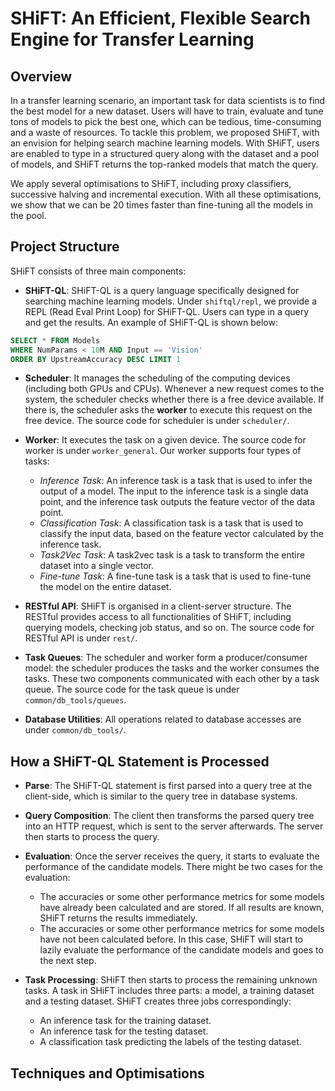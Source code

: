 # SHiFT: An Efficient, Flexible Search Engine for Transfer Learning

## Overview

In a transfer learning scenario, an important task for data scientists is to find the best model for a new dataset. Users will have to train, evaluate and tune tons of models to pick the best one, which can be tedious, time-consuming and a waste of resources. To tackle this problem, we proposed SHiFT, with an envision for helping search machine learning models. With SHiFT, users are enabled to type in a structured query along with the dataset and a pool of models, and SHiFT returns the top-ranked models that match the query.

We apply several optimisations to SHiFT, including proxy classifiers, successive halving and incremental execution. With all these optimisations, we show that we can be 20 times faster than fine-tuning all the models in the pool.

## Project Structure

SHiFT consists of three main components:

* **SHiFT-QL**: SHiFT-QL is a query language specifically designed for searching machine learning models. Under `shiftql/repl`, we provide a REPL (Read Eval Print Loop) for SHiFT-QL. Users can type in a query and get the results. An example of SHiFT-QL is shown below:

``` sql
SELECT * FROM Models
WHERE NumParams < 10M AND Input == 'Vision'
ORDER BY UpstreamAccuracy DESC LIMIT 1
```

* **Scheduler**: It manages the scheduling of the computing devices (including both GPUs and CPUs). Whenever a new request comes to the system, the scheduler checks whether there is a free device available. If there is, the scheduler asks the **worker** to execute this request on the free device. The source code for scheduler is under `scheduler/`.

*  **Worker**: It executes the task on a given device. The source code for worker is under `worker_general`. Our worker supports four types of tasks:
	* *Inference Task*: An inference task is a task that is used to infer the output of a model. The input to the inference task is a single data point, and the inference task outputs the feature vector of the data point.
	* *Classification Task*: A classification task is a task that is used to classify the input data, based on the feature vector calculated by the inference task.
	* *Task2Vec Task*: A task2vec task is a task to transform the entire dataset into a single vector.
	* *Fine-tune Task*: A fine-tune task is a task that is used to fine-tune the model on the entire dataset. 

* **RESTful API**: SHiFT is organised in a client-server structure. The RESTful provides access to all functionalities of SHiFT, including querying models, checking job status, and so on. The source code for RESTful API is under `rest/`.

* **Task Queues**: The scheduler and worker form a producer/consumer model: the scheduler produces the tasks and the worker consumes the tasks. These two components communicated with each other by a task queue. The source code for the task queue is under `common/db_tools/queues`.

* **Database Utilities**: All operations related to database accesses are under `common/db_tools/`.

## How a SHiFT-QL Statement is Processed

* **Parse**: The SHiFT-QL statement is first parsed into a query tree at the client-side, which is similar to the query tree in database systems. 
* **Query Composition**: The client then transforms the parsed query tree into an HTTP request, which is sent to the server afterwards. The server then starts to process the query.
* **Evaluation**: Once the server receives the query, it starts to evaluate the performance of the candidate models. There might be two cases for the evaluation:
  * The accuracies or some other performance metrics for some models have already been calculated and are stored. If all results are known, SHiFT returns the results immediately.
  * The accuracies or some other performance metrics for some models have not been calculated before. In this case, SHiFT will start to lazily evaluate the performance of the candidate models and goes to the next step.
  
* **Task Processing**: SHiFT then starts to process the remaining unknown tasks. A task in SHiFT includes three parts: a model, a training dataset and a testing dataset. SHiFT creates three jobs correspondingly:
  * An inference task for the training dataset.
  * An inference task for the testing dataset.
  * A classification task predicting the labels of the testing dataset.

## Techniques and Optimisations


